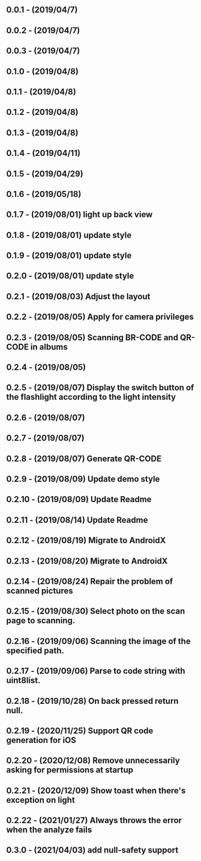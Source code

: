 ## 0.0.1 - (2019/04/7)
## 0.0.2 - (2019/04/7)
## 0.0.3 - (2019/04/7)
## 0.1.0 - (2019/04/8)
## 0.1.1 - (2019/04/8)
## 0.1.2 - (2019/04/8)
## 0.1.3 - (2019/04/8)
## 0.1.4 - (2019/04/11)
## 0.1.5 - (2019/04/29)
## 0.1.6 - (2019/05/18)
## 0.1.7 - (2019/08/01)  light up  back view
## 0.1.8 - (2019/08/01)  update style
## 0.1.9 - (2019/08/01)  update style
## 0.2.0 - (2019/08/01)  update style
## 0.2.1 - (2019/08/03)  Adjust the layout
## 0.2.2 - (2019/08/05)  Apply for camera privileges
## 0.2.3 - (2019/08/05)  Scanning BR-CODE and QR-CODE in albums
## 0.2.4 - (2019/08/05)
## 0.2.5 - (2019/08/07)  Display the switch button of the flashlight according to the light intensity
## 0.2.6 - (2019/08/07)
## 0.2.7 - (2019/08/07)
## 0.2.8 - (2019/08/07)  Generate QR-CODE
## 0.2.9 - (2019/08/09)  Update demo style
## 0.2.10 - (2019/08/09)  Update Readme
## 0.2.11 - (2019/08/14)  Update Readme
## 0.2.12 - (2019/08/19)  Migrate to AndroidX
## 0.2.13 - (2019/08/20)  Migrate to AndroidX
## 0.2.14 - (2019/08/24)  Repair the problem of scanned pictures
## 0.2.15 - (2019/08/30)  Select photo on the scan page to scanning.
## 0.2.16 - (2019/09/06)  Scanning the image of the specified path.
## 0.2.17 - (2019/09/06)  Parse to code string with uint8list.
## 0.2.18 - (2019/10/28)  On back pressed return null.
## 0.2.19 - (2020/11/25)  Support QR code generation for iOS
## 0.2.20 - (2020/12/08)  Remove unnecessarily asking for permissions at startup
## 0.2.21 - (2020/12/09)  Show toast when there's exception on light
## 0.2.22 - (2021/01/27)  Always throws the error when the analyze fails
## 0.3.0 - (2021/04/03)  add null-safety support